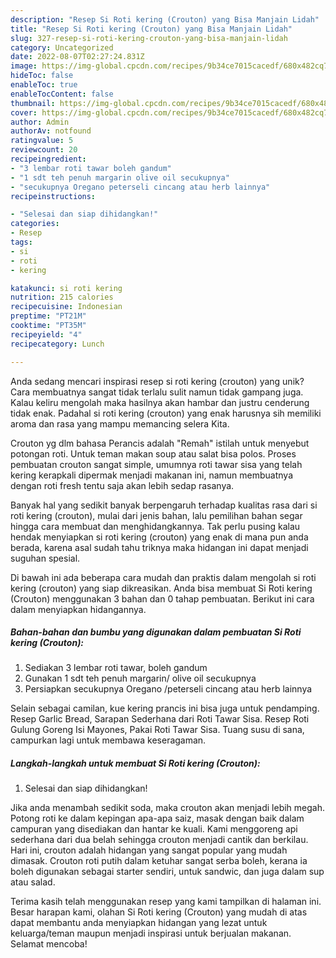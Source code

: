 ```yaml
---
description: "Resep Si Roti kering (Crouton) yang Bisa Manjain Lidah"
title: "Resep Si Roti kering (Crouton) yang Bisa Manjain Lidah"
slug: 327-resep-si-roti-kering-crouton-yang-bisa-manjain-lidah
category: Uncategorized
date: 2022-08-07T02:27:24.831Z
image: https://img-global.cpcdn.com/recipes/9b34ce7015cacedf/680x482cq70/si-roti-kering-crouton-foto-resep-utama.jpg
hideToc: false
enableToc: true
enableTocContent: false
thumbnail: https://img-global.cpcdn.com/recipes/9b34ce7015cacedf/680x482cq70/si-roti-kering-crouton-foto-resep-utama.jpg
cover: https://img-global.cpcdn.com/recipes/9b34ce7015cacedf/680x482cq70/si-roti-kering-crouton-foto-resep-utama.jpg
author: Admin
authorAv: notfound
ratingvalue: 5
reviewcount: 20
recipeingredient:
- "3 lembar roti tawar boleh gandum"
- "1 sdt teh penuh margarin olive oil secukupnya"
- "secukupnya Oregano peterseli cincang atau herb lainnya"
recipeinstructions:

- "Selesai dan siap dihidangkan!"
categories:
- Resep
tags:
- si
- roti
- kering

katakunci: si roti kering 
nutrition: 215 calories
recipecuisine: Indonesian
preptime: "PT21M"
cooktime: "PT35M"
recipeyield: "4"
recipecategory: Lunch

---
```





Anda sedang mencari inspirasi resep si roti kering (crouton) yang unik? Cara membuatnya sangat tidak terlalu sulit namun tidak gampang juga. Kalau keliru mengolah maka hasilnya akan hambar dan justru cenderung tidak enak. Padahal si roti kering (crouton) yang enak harusnya sih memiliki aroma dan rasa yang mampu memancing selera Kita.





Crouton yg dlm bahasa Perancis adalah &#34;Remah&#34; istilah untuk menyebut potongan roti. Untuk teman makan soup atau salat bisa polos. Proses pembuatan crouton sangat simple, umumnya roti tawar sisa yang telah kering kerapkali dipermak menjadi makanan ini, namun membuatnya dengan roti fresh tentu saja akan lebih sedap rasanya.

Banyak hal yang sedikit banyak berpengaruh terhadap kualitas rasa dari si roti kering (crouton), mulai dari jenis bahan, lalu pemilihan bahan segar hingga cara membuat dan menghidangkannya. Tak perlu pusing kalau hendak menyiapkan si roti kering (crouton) yang enak di mana pun anda berada, karena asal sudah tahu triknya maka hidangan ini dapat menjadi suguhan spesial.






Di bawah ini ada beberapa cara mudah dan praktis dalam mengolah si roti kering (crouton) yang siap dikreasikan. Anda bisa membuat Si Roti kering (Crouton) menggunakan 3 bahan dan 0 tahap pembuatan. Berikut ini cara dalam menyiapkan hidangannya.

<!--inarticleads1-->

##### Bahan-bahan dan bumbu yang digunakan dalam pembuatan Si Roti kering (Crouton):

1. Sediakan 3 lembar roti tawar, boleh gandum
1. Gunakan 1 sdt teh penuh margarin/ olive oil secukupnya
1. Persiapkan secukupnya Oregano /peterseli cincang atau herb lainnya


Selain sebagai camilan, kue kering prancis ini bisa juga untuk pendamping. Resep Garlic Bread, Sarapan Sederhana dari Roti Tawar Sisa. Resep Roti Gulung Goreng Isi Mayones, Pakai Roti Tawar Sisa. Tuang susu di sana, campurkan lagi untuk membawa keseragaman. 

<!--inarticleads2-->

##### Langkah-langkah untuk membuat Si Roti kering (Crouton):


1. Selesai dan siap dihidangkan!

Jika anda menambah sedikit soda, maka crouton akan menjadi lebih megah. Potong roti ke dalam kepingan apa-apa saiz, masak dengan baik dalam campuran yang disediakan dan hantar ke kuali. Kami menggoreng api sederhana dari dua belah sehingga crouton menjadi cantik dan berkilau. Hari ini, crouton adalah hidangan yang sangat popular yang mudah dimasak. Crouton roti putih dalam ketuhar sangat serba boleh, kerana ia boleh digunakan sebagai starter sendiri, untuk sandwic, dan juga dalam sup atau salad. 

Terima kasih telah menggunakan resep yang kami tampilkan di halaman ini. Besar harapan kami, olahan Si Roti kering (Crouton) yang mudah di atas dapat membantu anda menyiapkan hidangan yang lezat untuk keluarga/teman maupun menjadi inspirasi untuk berjualan makanan. Selamat mencoba!
